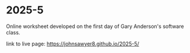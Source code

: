 # 2025-5
Online worksheet developed on the first day of Gary Anderson's software class.

link to live page: https://johnsawyer8.github.io/2025-5/
